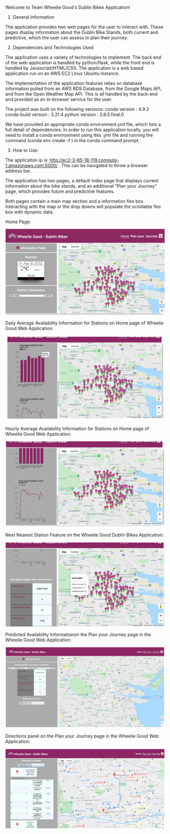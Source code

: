 Welcome to Team Wheelie Good's Dublin Bikes Application!

1. General Information

The application provides two web pages for the user to interact with. These pages display information about the Dublin Bike Stands,
both current and predictive, which the user can assess to plan their journey.

2. Dependencies and Technologies Used

The application uses a variety of technologies to implement. The back end of the web application is handled by python/flask, while the
front end is handled by Javascript/HTML/CSS. The application is a web based application run on an AWS EC2 Linux Ubuntu instance. 

The implementation of the application features relies on database information pulled from an AWS RDS Database, from the Google Maps API,
and from the Open Weather Map API. This is all handled by the back-end and provided as an in-browser service for the user. 

The project was built on the following versions:
   conda version : 4.9.2
   conda-build version : 3.21.4
   python version : 3.8.5.final.0

We have provided an appropriate conda environment.yml file, which lists a full detail of dependencies. In order to run this application 
locally, you will need to install a conda environment using this .yml file and running the command (conda env create -f <path to yml file>)
in the conda command prompt. 


3. How to Use:

The application ip is: http://ec2-3-85-18-119.compute-1.amazonaws.com:5000/ . This can be navigated to throw a browser address bar. 

The application has two pages, a default index page that displays current information about the bike stands, and an additional "Plan your Journey"
page, which provides future and predictive features. 

Both pages contain a main map section and a information flex box. Interacting with the map or the drop downs will populate the scrollable flex
box with dynamic data. 
   
Home Page:

![wheelieGood](https://github.com/LeahE128/wheelieGood/blob/master/wheelieGood.png)
   
Daily Average Availability Information for Stations on Home page of Wheelie Good Web Application:
   
![wheelieGood](https://github.com/LeahE128/wheelieGood/blob/master/analytics.png)
 
Hourly Average Availability Information for Stations on Home page of Wheelie Good Web Application:

![wheelieGood](https://github.com/LeahE128/wheelieGood/blob/master/analytics2.png)

Next Nearest Station Feature on the Wheelie Good Dublin Bikes Application:
 
![wheelieGood](https://github.com/LeahE128/wheelieGood/blob/master/analytics3.png)
 
Predicted Availability Informationon the Plan your Journey page in the Wheelie Good Web Application:
   
![wheelieGood](https://github.com/LeahE128/wheelieGood/blob/master/analytics4.png)
 
Directions panel on the Plan your Journey page in the Wheelie Good Web Application:
 
![wheelieGood](https://github.com/LeahE128/wheelieGood/blob/master/analytics5.png)




